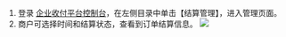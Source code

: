 1. 登录 [企业收付平台控制台]()，在左侧目录中单击【结算管理】，进入管理页面。
2. 商户可选择时间和结算状态，查看到订单结算信息。
![](https://main.qcloudimg.com/raw/10839f0cc2ef109629db60d1f4959ca3.png)
